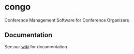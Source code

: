 # congo
Conference Management Software for Conference Organizers

## Documentation
See our [wiki](https://github.com/gopheracademy/congo/wiki) for documentation
